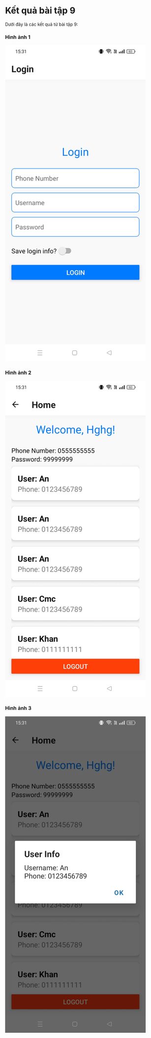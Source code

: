 # Kết quả bài tập 9

Dưới đây là các kết quả từ bài tập 9:

### Hình ảnh 1
![Kết quả 1](assets/anh1.jpg)

### Hình ảnh 2
![Kết quả 2](assets/anh2.jpg)

### Hình ảnh 3
![Kết quả 3](assets/anh3.jpg)

